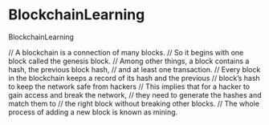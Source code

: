 # BlockchainLearning
BlockchainLearning

// A blockchain is a connection of many blocks. 
// So it begins with one block called the genesis block. 
// Among other things, a block contains a hash, the previous block hash, 
// and at least one transaction.
// Every block in the blockchain keeps a record of its hash and the previous 
// block’s hash to keep the network safe from hackers
// This implies that for a hacker to gain access and break the network, 
// they need to generate the hashes and match them to 
// the right block without breaking other blocks.
// The whole process of adding a new block is known as mining. 
